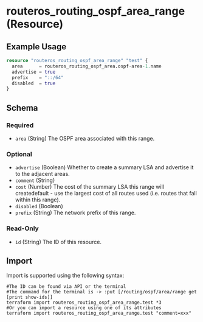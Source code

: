 # routeros_routing_ospf_area_range (Resource)


## Example Usage
```terraform
resource "routeros_routing_ospf_area_range" "test" {
  area      = routeros_routing_ospf_area.ospf-area-1.name
  advertise = true
  prefix    = "::/64"
  disabled  = true
}
```

<!-- schema generated by tfplugindocs -->
## Schema

### Required

- `area` (String) The OSPF area associated with this range.

### Optional

- `advertise` (Boolean) Whether to create a summary LSA and advertise it to the adjacent areas.
- `comment` (String)
- `cost` (Number) The cost of the summary LSA this range will createdefault - use the largest cost of all routes used (i.e. routes that fall within this range).
- `disabled` (Boolean)
- `prefix` (String) The network prefix of this range.

### Read-Only

- `id` (String) The ID of this resource.

## Import
Import is supported using the following syntax:
```shell
#The ID can be found via API or the terminal
#The command for the terminal is -> :put [/routing/ospf/area/range get [print show-ids]]
terraform import routeros_routing_ospf_area_range.test *3
#Or you can import a resource using one of its attributes
terraform import routeros_routing_ospf_area_range.test "comment=xxx"
```
